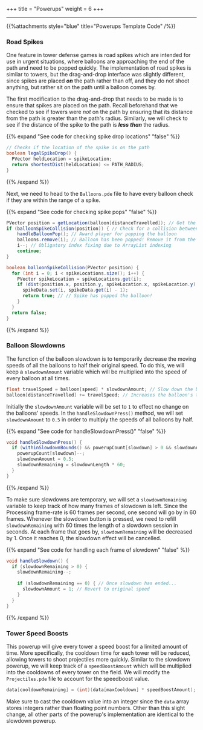 +++
title = "Powerups"
weight = 6
+++

---

{{%attachments style="blue" title="Powerups Template Code" /%}}

### Road Spikes
One feature in tower defense games is road spikes which are intended for use in urgent situations, where balloons are approaching the end of the path and need to be popped quickly. The implementation of road spikes is similar to towers, but the drag-and-drop interface was slightly different, since spikes are placed ***on*** the path rather than off, and they do not shoot anything, but rather sit on the path until a balloon comes by.

The first modification to the drag-and-drop that needs to be made is to ensure that spikes are placed on the path. Recall beforehand that we checked to see if towers were *not* on the path by ensuring that its distance from the path is greater than the path's radius. Similarly, we will check to see if the distance of the spike to the path is ***less than*** the radius.

{{% expand "See code for checking spike drop locations" "false" %}}
```java
// Checks if the location of the spike is on the path
boolean legalSpikeDrop() {
  PVector heldLocation = spikeLocation;
  return shortestDist(heldLocation) <= PATH_RADIUS;
}
```
{{% /expand %}}

Next, we need to head to the `Balloons.pde` file to have every balloon check if they are within the range of a spike. 

{{% expand "See code for checking spike pops" "false" %}}
```java
PVector position = getLocation(balloon[distanceTravelled]); // Get the current location of the balloon
if (balloonSpikeCollision(position)) { // Check for a collision between the balloon and any spike
    handleBalloonPop(); // Award player for popping the balloon
    balloons.remove(i); // Balloon has been popped! Remove it from the list
    i--; // Obligatory index fixing due to ArrayList indexing
    continue;
}

boolean balloonSpikeCollision(PVector position) {
  for (int i = 0; i < spikeLocations.size(); i++) {
    PVector spikeLocation = spikeLocations.get(i);
    if (dist(position.x, position.y, spikeLocation.x, spikeLocation.y) <= PATH_RADIUS) { // See if there is a collision between the spike and the balloon
      spikeData.set(i, spikeData.get(i) - 1);
      return true; // // Spike has popped the balloon!
    }
  }
  return false;
}
```
{{% /expand %}}

### Balloon Slowdowns
The function of the balloon slowdown is to temporarily decrease the moving speeds of all the balloons to half their original speed. To do this, we will keep a `slowdownAmount` variable which will be multiplied into the speed of every balloon at all times.

```java
float travelSpeed = balloon[speed] * slowdownAmount; // Slow down the balloon if the slowdown powerup is engaged
balloon[distanceTravelled] += travelSpeed; // Increases the balloon's total steps by the speed
```

Initially the `slowdownAmount` variable will be set to `1` to effect no change on the balloons' speeds. In the `handleSlowdownPress()` method, we will set `slowdownAmount` to `0.5` in order to multiply the speeds of all balloons by half.

{{% expand "See code for handleSlowdownPress()" "false" %}}
```java
void handleSlowdownPress() {
  if (withinSlowdownBounds() && powerupCount[slowdown] > 0 && slowdownAmount == 1) {
    powerupCount[slowdown]--;
    slowdownAmount = 0.5;
    slowdownRemaining = slowdownLength * 60;
  }
}
```
{{% /expand %}}

To make sure slowdowns are temporary, we will set a `slowdownRemaining` variable to keep track of how many frames of slowdown is left. Since the Processing frame-rate is 60 frames per second, one second will go by in 60 frames. Whenever the slowdown button is pressed, we need to refill `slowdownRemaining` with 60 times the length of a slowdown session in seconds. At each frame that goes by, `slowdownRemaining` will be decreased by 1. Once it reaches 0, the slowdown effect will be cancelled.

{{% expand "See code for handling each frame of slowdown" "false" %}}
```java
void handleSlowdown() {
  if (slowdownRemaining > 0) {
    slowdownRemaining--;
    
    if (slowdownRemaining == 0) { // Once slowdown has ended...
      slowdownAmount = 1; // Revert to original speed
    }
  }
}
```
{{% /expand %}}

### Tower Speed Boosts
This powerup will give every tower a speed boost for a limited amount of time. More specifically, the cooldown time for each tower will be reduced, allowing towers to shoot projectiles more quickly. Similar to the slowdown powerup, we will keep track of a `speedBoostAmount` which will be multiplied into the cooldowns of every tower on the field. We will modify the `Projectiles.pde` file to account for the speedboost value.

```java
data[cooldownRemaining] = (int)(data[maxCooldown] * speedBoostAmount); // Resets the cooldown accounting for the speedBoostAmount factor.
```

Make sure to cast the cooldown value into an integer since the `data` array stores integers rather than floating point numbers. Other than this slight change, all other parts of the powerup's implementation are identical to the slowdown powerup.